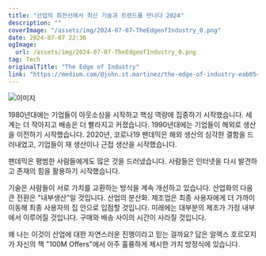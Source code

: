 ```yaml
---
title: "산업의 최전선에서 최신 기술과 트렌드를 만나다 2024"
description: ""
coverImage: "/assets/img/2024-07-07-TheEdgeofIndustry_0.png"
date: 2024-07-07 22:36
ogImage: 
  url: /assets/img/2024-07-07-TheEdgeofIndustry_0.png
tag: Tech
originalTitle: "The Edge of Industry"
link: "https://medium.com/@john.st.martinez/the-edge-of-industry-eab054a8b5b5"
---
```



![이미지](/assets/img/2024-07-07-TheEdgeofIndustry_0.png)

1980년대에는 기업들이 아웃소싱을 시작하고 핵심 역량에 집중하기 시작했습니다. 세계는 더 작아지고 배송은 더 빨라지고 커졌습니다. 1990년대에는 기업들이 해외로 생산을 이전하기 시작했습니다. 2020년, 코로나19 팬데믹은 해외 생산의 심각한 결함을 드러내었고, 기업들이 재 생산이나 근접 생산을 시작했습니다.

팬데믹은 평범한 사람들에게도 많은 것을 드러냈습니다. 사람들은 인터넷을 다시 발견하고 존재의 힘을 활용하기 시작했습니다.

기술은 사람들이 서로 가치를 교환하는 방식을 계속 개선하고 있습니다. 산업화의 다음 큰 전환은 "내부생산"일 것입니다. 산업의 분산화. 제조업은 최종 사용자에게 더 가까이 이동해 최종 사용자의 집 안으로 입점할 것입니다. 미래에는 대부분의 제조가 가정 내부에서 이루어질 것입니다. 구매와 배송 사이의 시간이 사라질 것입니다.

<div class="content-ad"></div>

왜 나는 이것이 산업에 대한 자연스러운 진행이라고 믿는 걸까요? 답은 알렉스 호르모지가 자신의 책 "100M Offers"에서 아주 훌륭하게 제시한 가치 방정식에 있습니다.